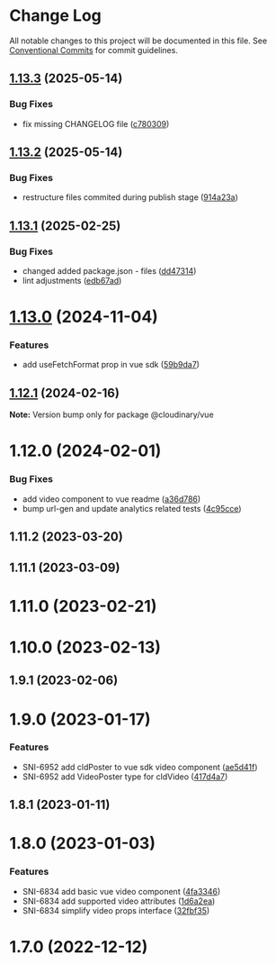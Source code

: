 # Change Log

All notable changes to this project will be documented in this file.
See [Conventional Commits](https://conventionalcommits.org) for commit guidelines.

## [1.13.3](https://github.com/cloudinary/frontend-frameworks/compare/@cloudinary/vue@1.13.2...@cloudinary/vue@1.13.3) (2025-05-14)


### Bug Fixes

* fix missing CHANGELOG file ([c780309](https://github.com/cloudinary/frontend-frameworks/commit/c780309bd22653c946b36db78d94a51fe78a90d4))





## [1.13.2](https://github.com/cloudinary/frontend-frameworks/compare/@cloudinary/vue@1.13.1...@cloudinary/vue@1.13.2) (2025-05-14)


### Bug Fixes

* restructure files commited during publish stage ([914a23a](https://github.com/cloudinary/frontend-frameworks/commit/914a23aba63dcb12cc4541b7b1ecbeaa52843a91))





## [1.13.1](https://github.com/cloudinary/frontend-frameworks/compare/@cloudinary/vue@1.13.0...@cloudinary/vue@1.13.1) (2025-02-25)


### Bug Fixes

* changed added package.json - files ([dd47314](https://github.com/cloudinary/frontend-frameworks/commit/dd473142dadfc332cf79d129fa6196d0aaf6180b))
* lint adjustments ([edb67ad](https://github.com/cloudinary/frontend-frameworks/commit/edb67ade6cd3dc1b2b379ad326c981b9dcf2a660))





# [1.13.0](https://github.com/cloudinary/frontend-frameworks/compare/@cloudinary/vue@1.12.1...@cloudinary/vue@1.13.0) (2024-11-04)


### Features

* add useFetchFormat prop in vue sdk ([59b9da7](https://github.com/cloudinary/frontend-frameworks/commit/59b9da7ef5889363d65dfb768fd7d66cb5ee3353))





## [1.12.1](https://github.com/cloudinary/frontend-frameworks/compare/@cloudinary/vue@1.12.0...@cloudinary/vue@1.12.1) (2024-02-16)

**Note:** Version bump only for package @cloudinary/vue





# 1.12.0 (2024-02-01)


### Bug Fixes

* add video component to vue readme ([a36d786](https://github.com/cloudinary/frontend-frameworks/commit/a36d786c66ffd90cbb717fb319de99dddfc74f1c))
* bump url-gen and update analytics related tests ([4c95cce](https://github.com/cloudinary/frontend-frameworks/commit/4c95cce77f363ac9ed674f94d38c20b4e0d71f21))



## 1.11.2 (2023-03-20)



## 1.11.1 (2023-03-09)



# 1.11.0 (2023-02-21)



# 1.10.0 (2023-02-13)



## 1.9.1 (2023-02-06)



# 1.9.0 (2023-01-17)


### Features

* SNI-6952 add cldPoster to vue sdk video component ([ae5d41f](https://github.com/cloudinary/frontend-frameworks/commit/ae5d41f8959329530ec49a687d3d5babf0137ec4))
* SNI-6952 add VideoPoster type for cldVideo ([417d4a7](https://github.com/cloudinary/frontend-frameworks/commit/417d4a77b30d614b2508c89ded6a28e58decbc88))



## 1.8.1 (2023-01-11)



# 1.8.0 (2023-01-03)


### Features

* SNI-6834 add basic vue video component ([4fa3346](https://github.com/cloudinary/frontend-frameworks/commit/4fa3346ae74ab0a274a93faca4c6328dc5cb223b))
* SNI-6834 add supported video attributes ([1d6a2ea](https://github.com/cloudinary/frontend-frameworks/commit/1d6a2eaca93d6ca12d300481a7751cb9f6cecc8b))
* SNI-6834 simplify video props interface ([32fbf35](https://github.com/cloudinary/frontend-frameworks/commit/32fbf358fe7115ed90a15e024458a6a76aef5348))



# 1.7.0 (2022-12-12)

